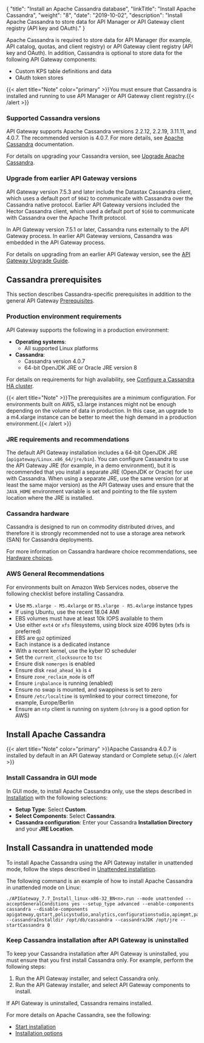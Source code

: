{
"title": "Install an Apache Cassandra database",
  "linkTitle": "Install Apache Cassandra",
  "weight": "8",
  "date": "2019-10-02",
  "description": "Install Apache Cassandra to store data for API Manager or API Gateway client registry (API key and OAuth)."
}

Apache Cassandra is required to store data for API Manager (for example, API catalog, quotas, and client registry) or API Gateway client registry (API key and OAuth). In addition, Cassandra is optional to store data for the following API Gateway components:

* Custom KPS table definitions and data
* OAuth token stores

{{< alert title="Note" color="primary" >}}You must ensure that Cassandra is installed and running to use API Manager or API Gateway client registry.{{< /alert >}}

### Supported Cassandra versions

API Gateway supports Apache Cassandra versions 2.2.12, 2.2.19, 3.11.11, and 4.0.7. The recommended version is 4.0.7. For more details, see [Apache Cassandra](http://cassandra.apache.org/) documentation.

For details on upgrading your Cassandra version, see [Upgrade Apache Cassandra](/docs/apim_installation/apigw_upgrade/upgrade_cassandra/).

### Upgrade from earlier API Gateway versions

API Gateway version 7.5.3 and later include the Datastax Cassandra client, which uses a default port of `9042` to communicate with Cassandra over the Cassandra native protocol. Earlier API Gateway versions included the Hector Cassandra client, which used a default port of `9160` to communicate with Cassandra over the Apache Thrift protocol.

In API Gateway version 7.5.1 or later, Cassandra runs externally to the API Gateway process. In earlier API Gateway versions, Cassandra was embedded in the API Gateway process.

For details on upgrading from an earlier API Gateway version, see the [API Gateway Upgrade Guide](/docs/apim_installation/apigw_upgrade/).

## Cassandra prerequisites

This section describes Cassandra-specific prerequisites in addition to the general API Gateway [Prerequisites](/docs/apim_installation/apigtw_install/system_requirements).

### Production environment requirements

API Gateway supports the following in a production environment:

* **Operating systems**:
    * All supported Linux platforms
* **Cassandra**:
    * Cassandra version 4.0.7
    * 64-bit OpenJDK JRE or Oracle JRE version 8

For details on requirements for high availability, see [Configure a Cassandra HA cluster](/docs/cass_admin/cassandra_config/).

{{< alert title="Note" >}}The prerequisites are a minimum configuration. For environments built on AWS, s3.large instances might not be enough depending on the volume of data in production. In this case, an upgrade to a m4.xlarge instance can be better to meet the high demand in a production environment.{{< /alert >}}

### JRE requirements and recommendations

The default API Gateway installation includes a 64-bit OpenJDK JRE (`apigateway/Linux.x86_64/jre/bin`). You can configure Cassandra to use the API Gateway JRE (for example, in a demo environment), but it is recommended that you install a separate JRE (OpenJDK or Oracle) for use with Cassandra. When using a separate JRE, use the same version (or at least the same major version) as the API Gateway uses and ensure that the `JAVA_HOME` environment variable is set and pointing to the file system location where the JRE is installed.

### Cassandra hardware

Cassandra is designed to run on commodity distributed drives, and therefore it is strongly recommended not to use a storage area network (SAN) for Cassandra deployments.

For more information on Cassandra hardware choice recommendations, see [Hardware choices](https://cassandra.apache.org/doc/3.11/cassandra/operating/hardware.html).

### AWS General Recommendations

For environments built on Amazon Web Services nodes, observe the following checklist before installing Cassandra.

* Use `M5.xlarge - M5.4xlarge` or `R5.xlarge - R5.4xlarge` instance types
* If using Ubuntu, use the recent 18.04 AMI
* EBS volumes must have at least 10k IOPS available to them
* Use either `ext4` or `xfs` filesystems, using block size 4096 bytes (xfs is preferred)
* EBS are `gp2` optimized
* Each instance is a dedicated instance
* With a recent kernel, use the kyber IO scheduler
* Set the `current_clocksource` to `tsc`
* Ensure disk `nomerges` is enabled
* Ensure disk `read_ahead_kb` is `4`
* Ensure `zone_reclaim_mode` is off
* Ensure `irqbalance` is running (enabled)
* Ensure no swap is mounted, and swappiness is set to zero
* Ensure `/etc/localtime` is symlinked to your correct timezone, for example, Europe/Berlin
* Ensure an `ntp` client is running on system (`chrony` is a good option for AWS)

## Install Apache Cassandra

{{< alert title="Note" color="primary" >}}Apache Cassandra 4.0.7 is installed by default in an API Gateway standard or Complete setup.{{< /alert >}}

### Install Cassandra in GUI mode

In GUI mode, to install Apache Cassandra only, use the steps described in [Installation](/docs/apim_installation/apigtw_install/installation) with the following selections:

* **Setup Type**: Select **Custom**.
* **Select Components**: Select **Cassandra**.
* **Cassandra configuration**: Enter your Cassandra **Installation Directory** and your **JRE Location**.

## Install Cassandra in unattended mode

To install Apache Cassandra using the API Gateway installer in unattended mode, follow the steps described in [Unattended installation](/docs/apim_installation/apigtw_install/installation_unattended).

The following command is an example of how to install Apache Cassandra in unattended mode on Linux:

```
./APIGateway_7.7_Install_linux-x86-32_BN<n>.run --mode unattended --acceptGeneralConditions yes --setup_type advanced --enable-components cassandra --disable-components apigateway,qstart,policystudio,analytics,configurationstudio,apimgmt,packagedeploytools --cassandraInstalldir /opt/db/cassandra --cassandraJDK /opt/jre --startCassandra 0
```

### Keep Cassandra installation after API Gateway is uninstalled

To keep your Cassandra installation after API Gateway is uninstalled, you must ensure that you first install Cassandra only. For example, perform the following steps:

1. Run the API Gateway installer, and select Cassandra only.
2. Run the API Gateway installer, and select API Gateway components to install.

If API Gateway is uninstalled, Cassandra remains installed.

For more details on Apache Cassandra, see the following:

* [Start installation](http://cassandra.apache.org/)
* [Installation options](https://docs.datastax.com/en/cassandra-oss/3.x/index.html)
